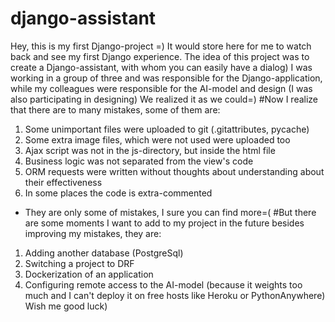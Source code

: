 # django-assistant
Hey, this is my first Django-project =) It would store here for me to watch back and see my first Django experience.
The idea of this project was to create a Django-assistant, with whom you can easily have a dialog) 
I was working in a group of three and was responsible for the Django-application,
while my colleagues were responsible for the AI-model and design (I was also participating in designing)
We realized it as we could=) 
#Now I realize that there are to many mistakes, some of them are:
1) Some unimportant files were uploaded to git (.gitattributes, pycache)
2) Some extra image files, which were not used were uploaded too
3) Ajax script was not in the js-directory, but inside the html file
4) Business logic was not separated from the view's code
5) ORM requests were written without thoughts about understanding about their effectiveness
6) In some places the code is extra-commented
 - They are only some of mistakes, I sure you can find more=(
 #But there are some moments I want to add to my project in the future besides improving my mistakes, they are:
 1) Adding another database (PostgreSql)
 2) Switching a project to DRF
 3) Dockerization of an application
 4) Configuring remote access to the AI-model (because it weights too much and I can't deploy it on free hosts like Heroku or PythonAnywhere)
 Wish me good luck)
